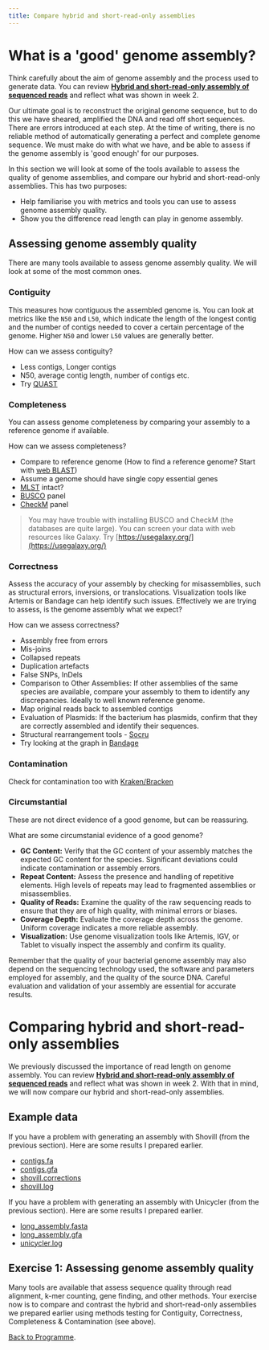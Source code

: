 ```yaml
---
title: Compare hybrid and short-read-only assemblies
---
```


# What is a 'good' genome assembly?

Think carefully about the aim of genome assembly and the process used to generate data. You can review **[Hybrid and short-read-only assembly of sequenced reads]({{site.baseurl}}/modules/sequence-analysis/genome-assembly/)** and reflect what was shown in week 2. 

Our ultimate goal is to reconstruct the original genome sequence, but to do this we have sheared, amplified the DNA and read off short sequences. There are errors introduced at each step. At the time of writing, there is no reliable method of automatically generating a perfect and complete genome sequence. We must make do with what we have, and be able to assess if the genome assembly is 'good enough' for our purposes.

In this section we will look at some of the tools available to assess the quality of genome assemblies, and compare our hybrid and short-read-only assemblies. This has two purposes:

* Help familiarise you with metrics and tools you can use to assess genome assembly quality.
* Show you the difference read length can play in genome assembly. 

## Assessing genome assembly quality

There are many tools available to assess genome assembly quality. We will look at some of the most common ones.

### Contiguity

This measures how contiguous the assembled genome is. You can look at metrics like the `N50` and `L50`, which indicate the length of the longest contig and the number of contigs needed to cover a certain percentage of the genome. Higher `N50` and lower `L50` values are generally better.

How can we assess contiguity?

* Less contigs, Longer contigs
* N50, average contig length, number of contigs etc.
* Try [QUAST](https://quast.sourceforge.net/quast.html)

### Completeness
You can assess genome completeness by comparing your assembly to a reference genome if available.

How can we assess completeness?

* Compare to reference genome (How to find a reference genome? Start with [web BLAST](https://blast.ncbi.nlm.nih.gov/Blast.cgi))
* Assume a genome should have single copy essential genes
* [MLST](https://github.com/tseemann/mlst) intact?
* [BUSCO](https://busco.ezlab.org/) panel
* [CheckM](https://ecogenomics.github.io/CheckM) panel

> You may have trouble with installing BUSCO and CheckM (the databases are quite large). You can screen your data with web resources like Galaxy. Try [https://usegalaxy.org/](https://usegalaxy.org/)

### Correctness

Assess the accuracy of your assembly by checking for misassemblies, such as structural errors, inversions, or translocations. Visualization tools like Artemis or Bandage can help identify such issues. Effectively we are trying to assess, is the genome assembly what we expect?

How can we assess correctness?

* Assembly free from errors
* Mis-joins
* Collapsed repeats
* Duplication artefacts 
* False SNPs, InDels
* Comparison to Other Assemblies: If other assemblies of the same species are available, compare your assembly to them to identify any discrepancies. Ideally to well known reference genome.
* Map original reads back to assembled contigs
* Evaluation of Plasmids: If the bacterium has plasmids, confirm that they are correctly assembled and identify their sequences.
* Structural rearrangement tools - [Socru](https://github.com/quadram-institute-bioscience/socru)
* Try looking at the graph in [Bandage](https://rrwick.github.io/Bandage/)

### Contamination 

Check for contamination too with [Kraken/Bracken](https://ccb.jhu.edu/software/bracken/)

### Circumstantial 

These are not direct evidence of a good genome, but can be reassuring.

What are some circumstanial evidence of a good genome?

* **GC Content:** Verify that the GC content of your assembly matches the expected GC content for the species. Significant deviations could indicate contamination or assembly errors.
* **Repeat Content:** Assess the presence and handling of repetitive elements. High levels of repeats may lead to fragmented assemblies or misassemblies.
* **Quality of Reads:** Examine the quality of the raw sequencing reads to ensure that they are of high quality, with minimal errors or biases.
* **Coverage Depth:** Evaluate the coverage depth across the genome. Uniform coverage indicates a more reliable assembly.
* **Visualization:** Use genome visualization tools like Artemis, IGV, or Tablet to visually inspect the assembly and confirm its quality.

Remember that the quality of your bacterial genome assembly may also depend on the sequencing technology used, the software and parameters employed for assembly, and the quality of the source DNA. Careful evaluation and validation of your assembly are essential for accurate results.

# Comparing hybrid and short-read-only assemblies

We previously discussed the importance of read length on genome assembly. You can review **[Hybrid and short-read-only assembly of sequenced reads]({{site.baseurl}}/modules/sequence-analysis/genome-assembly/)** and reflect what was shown in week 2. With that in mind, we will now compare our hybrid and short-read-only assemblies.

## Example data

If you have a problem with generating an assembly with Shovill (from the previous section). Here are some results I prepared earlier. 

* [contigs.fa](/seq-analysis/contigs.fa)
* [contigs.gfa](/seq-analysis/contigs.gfa)
* [shovill.corrections](/seq-analysis/shovill.corrections)
* [shovill.log](/seq-analysis/shovill.log)

If you have a problem with generating an assembly with Unicycler (from the previous section). Here are some results I prepared earlier. 

* [long_assembly.fasta](/seq-analysis/long_assembly.fasta)
* [long_assembly.gfa](/seq-analysis/long_assembly.gfa)
* [unicycler.log](/seq-analysis/unicycler.log)


## Exercise 1: Assessing genome assembly quality 

Many tools are available that assess sequence quality through read alignment, k-mer counting, gene finding, and other methods. Your exercise now is to compare and contrast the hybrid and short-read-only assemblies we prepared earlier using methods testing for Contiguity, Correctness, Completeness & Contamination (see above).






[Back to Programme]({{site.baseurl}}/modules/sequence-analysis/programme/).